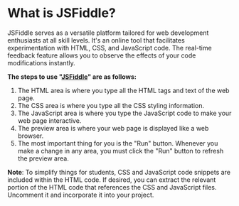 # What is JSFiddle?

JSFiddle serves as a versatile platform tailored for web development enthusiasts at all skill levels.
It's an online tool that facilitates experimentation with HTML, CSS, and JavaScript code.
The real-time feedback feature allows you to observe the effects of your code modifications instantly.

**The steps to use "[JSFiddle](https://jsfiddle.net/)" are as follows:**
1. The HTML area is where you type all the HTML tags and text of the web page.
2. The CSS area is where you type all the CSS styling information.
3. The JavaScript area is where you type the JavaScript code to make your web page interactive.
4. The preview area is where your web page is displayed like a web browser.
5. The most important thing for you is the "Run" button. Whenever you make a change in any area, you must click the "Run" button to refresh the preview area.


**Note**: 
To simplify things for students, CSS and JavaScript code snippets are included within the HTML code. If desired, you can extract the relevant portion of the HTML code that references the CSS and JavaScript files. Uncomment it and incorporate it into your project.
